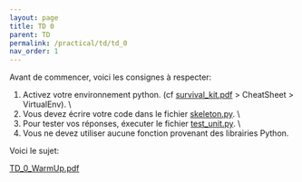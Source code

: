 ```yaml
---
layout: page
title: TD 0
parent: TD
permalink: /practical/td/td_0
nav_order: 1
---
```


 <link rel="shortcut icon" href="/img/logo.png" type="image/png">


Avant de commencer, voici les consignes à respecter:


1) Activez votre environnement python. (cf <a href="/docs/survival_kit.pdf"> survival_kit.pdf</a> > CheatSheet > VirtualEnv).
\\
2) Vous devez écrire votre code dans le fichier <a href="/docs/td_0/skeleton.py"> skeleton.py</a>.
\\
3) Pour tester vos réponses, éxecuter le fichier <a href="/docs/td_0/test_unit.py"> test_unit.py</a>.
\\
4) Vous ne devez utiliser aucune fonction provenant des librairies Python.

Voici le sujet:

<a href="/docs/td_0/td_0_warmUp.pdf"> TD_0_WarmUp.pdf</a>